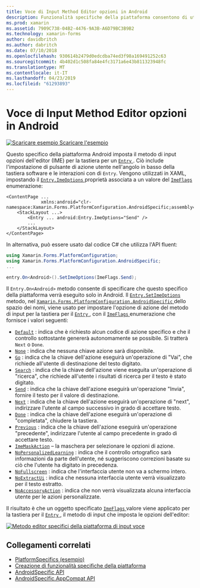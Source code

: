 ```yaml
---
title: Voce di Input Method Editor opzioni in Android
description: Funzionalità specifiche della piattaforma consentono di utilizzare funzionalità che è disponibile solo in una piattaforma specifica, senza implementare renderer personalizzati o gli effetti. Questo articolo illustra come usare Android specifico della piattaforma che consente di impostare il metodo di input per una voce opzioni dell'editor per la tastiera.
ms.prod: xamarin
ms.assetid: 7909C738-04B2-4476-9A3B-A6D79BC3B9B2
ms.technology: xamarin-forms
author: davidbritch
ms.author: dabritch
ms.date: 07/10/2018
ms.openlocfilehash: 930614b2479d0edcdba74ed3f98a169491252c63
ms.sourcegitcommit: 4b402d1c508fa84e4fc3171a6e43b811323948fc
ms.translationtype: MT
ms.contentlocale: it-IT
ms.lasthandoff: 04/23/2019
ms.locfileid: "61293893"
---
```

# <a name="entry-input-method-editor-options-on-android"></a>Voce di Input Method Editor opzioni in Android

[![Scaricare esempio](~/media/shared/download.png) Scaricare l'esempio](https://developer.xamarin.com/samples/xamarin-forms/userinterface/platformspecifics/)

Questo specifico della piattaforma Android imposta il metodo di input opzioni dell'editor (IME) per la tastiera per un [ `Entry` ](xref:Xamarin.Forms.Entry). Ciò include l'impostazione di pulsante di azione utente nell'angolo in basso della tastiera software e le interazioni con di `Entry`. Vengono utilizzati in XAML, impostando il [ `Entry.ImeOptions` ](xref:Xamarin.Forms.PlatformConfiguration.AndroidSpecific.Entry.ImeOptionsProperty) proprietà associata a un valore del [ `ImeFlags` ](xref:Xamarin.Forms.PlatformConfiguration.AndroidSpecific.ImeFlags) enumerazione:

```xaml
<ContentPage ...
             xmlns:android="clr-namespace:Xamarin.Forms.PlatformConfiguration.AndroidSpecific;assembly=Xamarin.Forms.Core">
    <StackLayout ...>
        <Entry ... android:Entry.ImeOptions="Send" />
        ...
    </StackLayout>
</ContentPage>
```

In alternativa, può essere usato dal codice C# che utilizza l'API fluent:

```csharp
using Xamarin.Forms.PlatformConfiguration;
using Xamarin.Forms.PlatformConfiguration.AndroidSpecific;
...

entry.On<Android>().SetImeOptions(ImeFlags.Send);
```

Il `Entry.On<Android>` metodo consente di specificare che questo specifico della piattaforma verrà eseguito solo in Android. Il [ `Entry.SetImeOptions` ](xref:Xamarin.Forms.PlatformConfiguration.AndroidSpecific.Entry.SetImeOptions(Xamarin.Forms.IPlatformElementConfiguration{Xamarin.Forms.PlatformConfiguration.Android,Xamarin.Forms.Entry},Xamarin.Forms.PlatformConfiguration.AndroidSpecific.ImeFlags)) metodo, nel [ `Xamarin.Forms.PlatformConfiguration.AndroidSpecific` ](xref:Xamarin.Forms.PlatformConfiguration.AndroidSpecific) dello spazio dei nomi, viene usato per impostare l'opzione di azione del metodo di input per la tastiera per il [ `Entry` ](xref:Xamarin.Forms.Entry), con il [ `ImeFlags` ](xref:Xamarin.Forms.PlatformConfiguration.AndroidSpecific.ImeFlags) enumerazione che fornisce i valori seguenti:

- [`Default`](xref:Xamarin.Forms.PlatformConfiguration.AndroidSpecific.ImeFlags.Default) : indica che è richiesto alcun codice di azione specifico e che il controllo sottostante genererà autonomamente se possibile. Si tratterà `Next` o `Done`.
- [`None`](xref:Xamarin.Forms.PlatformConfiguration.AndroidSpecific.ImeFlags.None) : indica che nessuna chiave azione sarà disponibile.
- [`Go`](xref:Xamarin.Forms.PlatformConfiguration.AndroidSpecific.ImeFlags.Go) : indica che la chiave dell'azione eseguirà un'operazione di "Vai", che richiede all'utente di destinazione del testo digitato.
- [`Search`](xref:Xamarin.Forms.PlatformConfiguration.AndroidSpecific.ImeFlags.Search) : indica che la chiave dell'azione viene eseguita un'operazione di "ricerca", che richiede all'utente i risultati di ricerca per il testo è stato digitato.
- [`Send`](xref:Xamarin.Forms.PlatformConfiguration.AndroidSpecific.ImeFlags.Send) : indica che la chiave dell'azione eseguirà un'operazione "Invia", fornire il testo per il valore di destinazione.
- [`Next`](xref:Xamarin.Forms.PlatformConfiguration.AndroidSpecific.ImeFlags.Next) : indica che la chiave dell'azione eseguirà un'operazione di "next", indirizzare l'utente al campo successivo in grado di accettare testo.
- [`Done`](xref:Xamarin.Forms.PlatformConfiguration.AndroidSpecific.ImeFlags.Done) : indica che la chiave dell'azione eseguirà un'operazione di "completata", chiudere la tastiera.
- [`Previous`](xref:Xamarin.Forms.PlatformConfiguration.AndroidSpecific.ImeFlags.Previous) : indica che la chiave dell'azione eseguirà un'operazione "precedente", indirizzare l'utente al campo precedente in grado di accettare testo.
- [`ImeMaskAction`](xref:Xamarin.Forms.PlatformConfiguration.AndroidSpecific.ImeFlags.ImeMaskAction) – la maschera per selezionare le opzioni di azione.
- [`NoPersonalizedLearning`](xref:Xamarin.Forms.PlatformConfiguration.AndroidSpecific.ImeFlags.NoPersonalizedLearning) : indica che il controllo ortografico sarà informazioni da parte dell'utente, né suggeriscono correzioni basate su ciò che l'utente ha digitato in precedenza.
- [`NoFullscreen`](xref:Xamarin.Forms.PlatformConfiguration.AndroidSpecific.ImeFlags.NoFullscreen) : indica che l'interfaccia utente non va a schermo intero.
- [`NoExtractUi`](xref:Xamarin.Forms.PlatformConfiguration.AndroidSpecific.ImeFlags.NoExtractUi) : indica che nessuna interfaccia utente verrà visualizzato per il testo estratto.
- [`NoAccessoryAction`](xref:Xamarin.Forms.PlatformConfiguration.AndroidSpecific.ImeFlags.NoAccessoryAction) : indica che non verrà visualizzata alcuna interfaccia utente per le azioni personalizzate.

Il risultato è che un oggetto specificato [ `ImeFlags` ](xref:Xamarin.Forms.PlatformConfiguration.AndroidSpecific.ImeFlags) valore viene applicato per la tastiera per il [ `Entry` ](xref:Xamarin.Forms.Entry), il metodo di input che imposta le opzioni dell'editor:

[![Metodo editor specifici della piattaforma di input voce](entry-ime-options-images/entry-imeoptions.png "movimento di input metodo editor specifici della piattaforma")](entry-ime-options-images/entry-imeoptions-large.png#lightbox "movimento di input specifico della piattaforma editor (metodo)")

## <a name="related-links"></a>Collegamenti correlati

- [PlatformSpecifics (esempio)](https://developer.xamarin.com/samples/xamarin-forms/userinterface/platformspecifics/)
- [Creazione di funzionalità specifiche della piattaforma](~/xamarin-forms/platform/platform-specifics/index.md#creating-platform-specifics)
- [AndroidSpecific API](xref:Xamarin.Forms.PlatformConfiguration.AndroidSpecific)
- [AndroidSpecific.AppCompat API](xref:Xamarin.Forms.PlatformConfiguration.AndroidSpecific.AppCompat)

